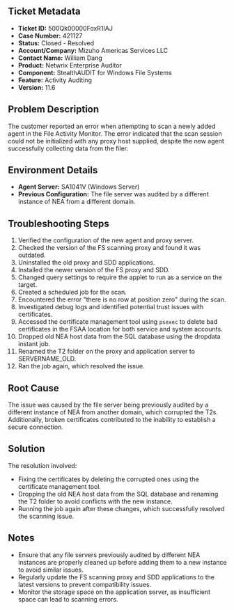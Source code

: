 ## Ticket Metadata
- **Ticket ID:** 500Qk00000FoxR1IAJ
- **Case Number:** 421127
- **Status:** Closed - Resolved
- **Account/Company:** Mizuho Americas Services LLC
- **Contact Name:** William Dang
- **Product:** Netwrix Enterprise Auditor
- **Component:** StealthAUDIT for Windows File Systems
- **Feature:** Activity Auditing
- **Version:** 11.6

## Problem Description
The customer reported an error when attempting to scan a newly added agent in the File Activity Monitor. The error indicated that the scan session could not be initialized with any proxy host supplied, despite the new agent successfully collecting data from the filer.

## Environment Details
- **Agent Server:** SA1041V (Windows Server)
- **Previous Configuration:** The file server was audited by a different instance of NEA from a different domain.

## Troubleshooting Steps
1. Verified the configuration of the new agent and proxy server.
2. Checked the version of the FS scanning proxy and found it was outdated.
3. Uninstalled the old proxy and SDD applications.
4. Installed the newer version of the FS proxy and SDD.
5. Changed query settings to require the applet to run as a service on the target.
6. Created a scheduled job for the scan.
7. Encountered the error "there is no row at position zero" during the scan.
8. Investigated debug logs and identified potential trust issues with certificates.
9. Accessed the certificate management tool using `psexec` to delete bad certificates in the FSAA location for both service and system accounts.
10. Dropped old NEA host data from the SQL database using the dropdata instant job.
11. Renamed the T2 folder on the proxy and application server to SERVERNAME_OLD.
12. Ran the job again, which resolved the issue.

## Root Cause
The issue was caused by the file server being previously audited by a different instance of NEA from another domain, which corrupted the T2s. Additionally, broken certificates contributed to the inability to establish a secure connection.

## Solution
The resolution involved:
- Fixing the certificates by deleting the corrupted ones using the certificate management tool.
- Dropping the old NEA host data from the SQL database and renaming the T2 folder to avoid conflicts with the new instance.
- Running the job again after these changes, which successfully resolved the scanning issue.

## Notes
- Ensure that any file servers previously audited by different NEA instances are properly cleaned up before adding them to a new instance to avoid similar issues.
- Regularly update the FS scanning proxy and SDD applications to the latest versions to prevent compatibility issues.
- Monitor the storage space on the application server, as insufficient space can lead to scanning errors.